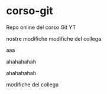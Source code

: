 # corso-git

Repo online del corso Git YT

nostre modifiche
modifiche del collega

aaa

ahahahahah

ahahahahah

modifiche del collega
